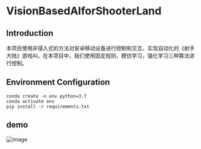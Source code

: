 VisionBasedAIforShooterLand
==

## Introduction
本项目使用非侵入式的方法对安卓移动设备进行控制和交互，实现自动化的《射手大陆》游戏AI。在本项目中，我们使用固定规则，模仿学习，强化学习三种算法进行控制。

## Environment Configuration

```
conda create -n env python=3.7
conda activate env
pip install -r requirements.txt
```

## demo

![image](/docs/demo.gif)
